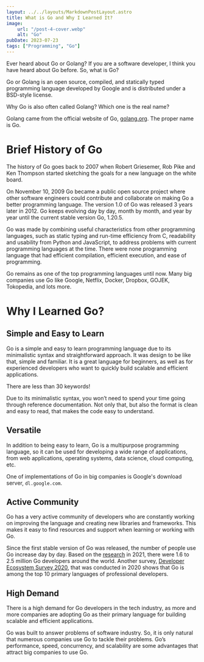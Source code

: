 ```yaml
---
layout: ../../layouts/MarkdownPostLayout.astro
title: What is Go and Why I Learned It?
image:
    url: "/post-4-cover.webp"
    alt: "Go"
pubDate: 2023-07-23
tags: ["Programming", "Go"]
---
```

Ever heard about Go or Golang? If you are a software developer, I think you have heard about Go before. So, what is Go?

Go or Golang is an open source, compiled, and statically typed programming language developed by Google and is distributed under a BSD-style license.

Why Go is also often called Golang? Which one is the real name?

Golang came from the official website of Go, [golang.org](http://golang.org). The proper name is Go.


# Brief History of Go

The history of Go goes back to 2007 when Robert Griesemer, Rob Pike and Ken Thompson started sketching the goals for a new language on the white board.

On November 10, 2009 Go became a public open source project where other software engineers could contribute and collaborate on making Go a better programming language. The version 1.0 of Go was released 3 years later in 2012. Go keeps evolving day by day, month by month, and year by year until the current stable version Go, 1.20.5.

Go was made by combining useful characteristics from other programming languages, such as static typing and run-time efficiency from C, readability and usability from Python and JavaScript, to address problems with current programming languages at the time. There were none programming language that had efficient compilation, efficient execution, and ease of programming.

Go remains as one of the top programming languages until now. Many big companies use Go like Google, Netflix, Docker, Dropbox, GOJEK, Tokopedia, and lots more.


# Why I Learned Go?

## Simple and Easy to Learn

Go is a simple and easy to learn programming language due to its minimalistic syntax and straightforward approach. It was design to be like that, simple and familiar. It is a great language for beginners, as well as for experienced developers who want to quickly build scalable and efficient applications.

There are less than 30 keywords!

Due to its minimalistic syntax, you won’t need to spend your time going through reference documentation. Not only that, but also the format is clean and easy to read, that makes the code easy to understand.

## Versatile

In addition to being easy to learn, Go is a multipurpose programming language, so it can be used for developing a wide range of applications, from web applications, operating systems, data science, cloud computing, etc.

One of implementations of Go in big companies is Google's download server, `dl.google.com`.

## Active Community

Go has a very active community of developers who are constantly working on improving the language and creating new libraries and frameworks. This makes it easy to find resources and support when learning or working with Go.

Since the first stable version of Go was released, the number of people use Go increase day by day. Based on the [research](https://research.swtch.com/gophercount) in 2021, there were 1.6 to 2.5 million Go developers around the world. Another survey, [Developer Ecosystem Survey 2020](https://www.jetbrains.com/lp/devecosystem-2020/go/), that was conducted in 2020 shows that Go is among the top 10 primary languages of professional developers.

## High Demand

There is a high demand for Go developers in the tech industry, as more and more companies are adopting Go as their primary language for building scalable and efficient applications.

Go was built to answer problems of software industry. So, it is only natural that numerous companies use Go to tackle their problems. Go’s performance, speed, concurrency, and scalability are some advantages that attract big companies to use Go.